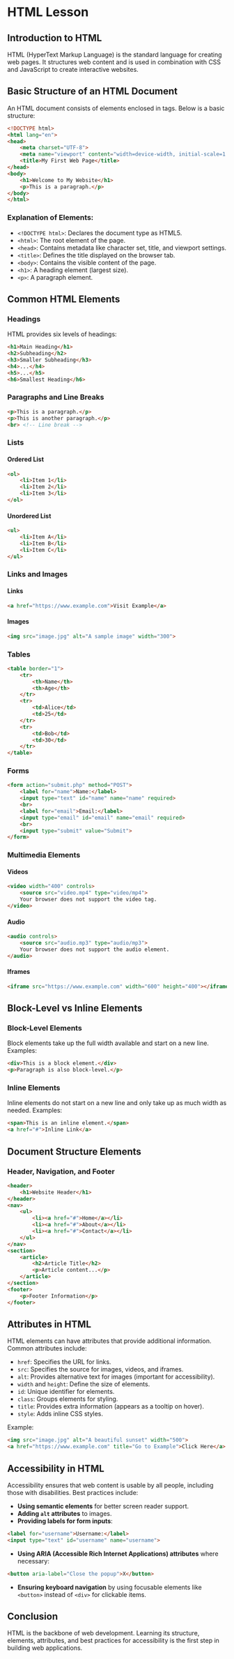 # HTML Lesson

## Introduction to HTML
HTML (HyperText Markup Language) is the standard language for creating web pages. It structures web content and is used in combination with CSS and JavaScript to create interactive websites.

## Basic Structure of an HTML Document
An HTML document consists of elements enclosed in tags. Below is a basic structure:

```html
<!DOCTYPE html>
<html lang="en">
<head>
    <meta charset="UTF-8">
    <meta name="viewport" content="width=device-width, initial-scale=1.0">
    <title>My First Web Page</title>
</head>
<body>
    <h1>Welcome to My Website</h1>
    <p>This is a paragraph.</p>
</body>
</html>
```

### Explanation of Elements:
- `<!DOCTYPE html>`: Declares the document type as HTML5.
- `<html>`: The root element of the page.
- `<head>`: Contains metadata like character set, title, and viewport settings.
- `<title>`: Defines the title displayed on the browser tab.
- `<body>`: Contains the visible content of the page.
- `<h1>`: A heading element (largest size).
- `<p>`: A paragraph element.

## Common HTML Elements
### Headings
HTML provides six levels of headings:
```html
<h1>Main Heading</h1>
<h2>Subheading</h2>
<h3>Smaller Subheading</h3>
<h4>...</h4>
<h5>...</h5>
<h6>Smallest Heading</h6>
```

### Paragraphs and Line Breaks
```html
<p>This is a paragraph.</p>
<p>This is another paragraph.</p>
<br> <!-- Line break -->
```

### Lists
#### Ordered List
```html
<ol>
    <li>Item 1</li>
    <li>Item 2</li>
    <li>Item 3</li>
</ol>
```
#### Unordered List
```html
<ul>
    <li>Item A</li>
    <li>Item B</li>
    <li>Item C</li>
</ul>
```

### Links and Images
#### Links
```html
<a href="https://www.example.com">Visit Example</a>
```
#### Images
```html
<img src="image.jpg" alt="A sample image" width="300">
```

### Tables
```html
<table border="1">
    <tr>
        <th>Name</th>
        <th>Age</th>
    </tr>
    <tr>
        <td>Alice</td>
        <td>25</td>
    </tr>
    <tr>
        <td>Bob</td>
        <td>30</td>
    </tr>
</table>
```

### Forms
```html
<form action="submit.php" method="POST">
    <label for="name">Name:</label>
    <input type="text" id="name" name="name" required>
    <br>
    <label for="email">Email:</label>
    <input type="email" id="email" name="email" required>
    <br>
    <input type="submit" value="Submit">
</form>
```

### Multimedia Elements
#### Videos
```html
<video width="400" controls>
    <source src="video.mp4" type="video/mp4">
    Your browser does not support the video tag.
</video>
```
#### Audio
```html
<audio controls>
    <source src="audio.mp3" type="audio/mp3">
    Your browser does not support the audio element.
</audio>
```
#### Iframes
```html
<iframe src="https://www.example.com" width="600" height="400"></iframe>
```

## Block-Level vs Inline Elements
### Block-Level Elements
Block elements take up the full width available and start on a new line.
Examples:
```html
<div>This is a block element.</div>
<p>Paragraph is also block-level.</p>
```

### Inline Elements
Inline elements do not start on a new line and only take up as much width as needed.
Examples:
```html
<span>This is an inline element.</span>
<a href="#">Inline Link</a>
```

## Document Structure Elements
### Header, Navigation, and Footer
```html
<header>
    <h1>Website Header</h1>
</header>
<nav>
    <ul>
        <li><a href="#">Home</a></li>
        <li><a href="#">About</a></li>
        <li><a href="#">Contact</a></li>
    </ul>
</nav>
<section>
    <article>
        <h2>Article Title</h2>
        <p>Article content...</p>
    </article>
</section>
<footer>
    <p>Footer Information</p>
</footer>
```

## Attributes in HTML
HTML elements can have attributes that provide additional information. Common attributes include:
- `href`: Specifies the URL for links.
- `src`: Specifies the source for images, videos, and iframes.
- `alt`: Provides alternative text for images (important for accessibility).
- `width` and `height`: Define the size of elements.
- `id`: Unique identifier for elements.
- `class`: Groups elements for styling.
- `title`: Provides extra information (appears as a tooltip on hover).
- `style`: Adds inline CSS styles.

Example:
```html
<img src="image.jpg" alt="A beautiful sunset" width="500">
<a href="https://www.example.com" title="Go to Example">Click Here</a>
```

## Accessibility in HTML
Accessibility ensures that web content is usable by all people, including those with disabilities. Best practices include:
- **Using semantic elements** for better screen reader support.
- **Adding `alt` attributes** to images.
- **Providing labels for form inputs**:
```html
<label for="username">Username:</label>
<input type="text" id="username" name="username">
```
- **Using ARIA (Accessible Rich Internet Applications) attributes** where necessary:
```html
<button aria-label="Close the popup">X</button>
```
- **Ensuring keyboard navigation** by using focusable elements like `<button>` instead of `<div>` for clickable items.

## Conclusion
HTML is the backbone of web development. Learning its structure, elements, attributes, and best practices for accessibility is the first step in building web applications.

